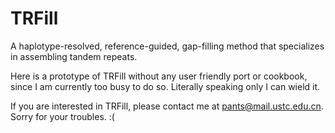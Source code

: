 # TRFill
A haplotype-resolved, reference-guided, gap-filling method that specializes in assembling tandem repeats.

Here is a prototype of TRFill without any user friendly port or cookbook, since I am currently too busy to do so. Literally speaking only I can wield it. 

If you are interested in TRFill, please contact me at pants@mail.ustc.edu.cn. Sorry for your troubles. :(
